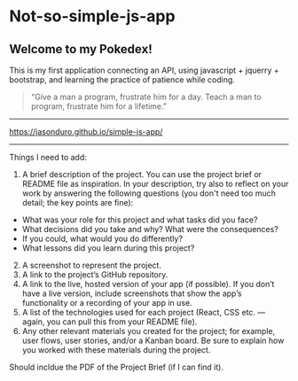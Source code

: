 # Not-so-simple-js-app
## Welcome to my Pokedex!
This is my first application connecting an API, using javascript + jquerry + bootstrap, and learning the practice of patience while coding. 

> “Give a man a program, frustrate him for a day. Teach a man to program, frustrate him for a lifetime.”

----
https://jasonduro.github.io/simple-js-app/

----

Things I need to add:
1) A brief description of the project. You can use the project brief or README file as inspiration. In your description, try also to reflect on your work by answering the following questions (you don't need too much detail; the key points are fine):
- What was your role for this project and what tasks did you face?
- What decisions did you take and why? What were the consequences?
- If you could, what would you do differently?
- What lessons did you learn during this project?
2) A screenshot to represent the project.
3) A link to the project’s GitHub repository.
4) A link to the live, hosted version of your app (if possible). If you don’t have a live version, include screenshots that show the app’s functionality or a recording of your app in use.
5) A list of the technologies used for each project (React, CSS etc. — again, you can pull this from your README file).
6) Any other relevant materials you created for the project; for example, user flows, user stories, and/or a Kanban board. Be sure to explain how you worked with these materials during the project.

Should incldue the PDF of the Project Brief (if I can find it).
